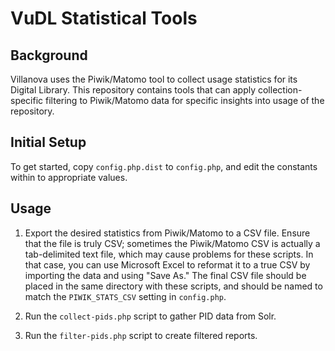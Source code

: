 # VuDL Statistical Tools

## Background

Villanova uses the Piwik/Matomo tool to collect usage statistics for its Digital Library. This repository
contains tools that can apply collection-specific filtering to Piwik/Matomo data for specific insights into
usage of the repository.

## Initial Setup

To get started, copy `config.php.dist` to `config.php`, and edit the constants within to appropriate values.

## Usage

1. Export the desired statistics from Piwik/Matomo to a CSV file. Ensure that the file is truly CSV; sometimes
the Piwik/Matomo CSV is actually a tab-delimited text file, which may cause problems for these scripts. In that
case, you can use Microsoft Excel to reformat it to a true CSV by importing the data and using "Save As." The
final CSV file should be placed in the same directory with these scripts, and should be named to match the
`PIWIK_STATS_CSV` setting in `config.php`.

2. Run the `collect-pids.php` script to gather PID data from Solr.

3. Run the `filter-pids.php` script to create filtered reports.